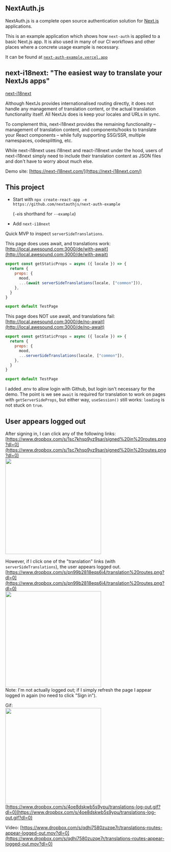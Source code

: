 ## NextAuth.js

NextAuth.js is a complete open source authentication solution for [Next.js](http://nextjs.org/) applications.

This is an example application which shows how `next-auth` is applied to a basic Next.js app. It is also used in many of our CI workflows and other places where a concrete usage example is necessary.

It can be found at [`next-auth-example.vercel.app`](https://next-auth-example.vercel.app/)

## next-i18next: "The easiest way to translate your NextJs apps"

[next-i18next](https://www.npmjs.com/package/next-i18next)

Although NextJs provides internationalised routing directly, it does not handle any management of translation content, or the actual translation functionality itself. All NextJs does is keep your locales and URLs in sync.

To complement this, next-i18next provides the remaining functionality – management of translation content, and components/hooks to translate your React components – while fully supporting SSG/SSR, multiple namespaces, codesplitting, etc.

While next-i18next uses i18next and react-i18next under the hood, users of next-i18next simply need to include their translation content as JSON files and don't have to worry about much else.

Demo site: [https://next-i18next.com/](https://next-i18next.com/)

## This project

- Start with `npx create-react-app -e https://github.com/nextauthjs/next-auth-example`

  (`-e`is shorthand for `--example`)

- Add `next-i18next`

Quick MVP to inspect `serverSideTranslations`.

This page does uses await, and translations work:  
[http://local.awesound.com:3000/de/with-await](http://local.awesound.com:3000/de/with-await)

```javascript
export const getStaticProps = async ({ locale }) => {
  return {
    props: {
      mood,
      ...(await serverSideTranslations(locale, ["common"])),
    },
  }
}

export default TestPage
```

This page does NOT use await, and translations fail:  
[http://local.awesound.com:3000/de/no-await](http://local.awesound.com:3000/de/no-await)

```javascript
export const getStaticProps = async ({ locale }) => {
  return {
    props: {
      mood,
      ...serverSideTranslations(locale, ["common"]),
    },
  }
}

export default TestPage
```

I added .env to allow login with Github, but login isn't necessary for the demo. The point is we see `await` is required for translation to work on pages with `getServerSideProps`, but either way, `useSession()` still works: `loading` is not stuck on `true`.

## User appears logged out

After signing in, I can click any of the following links:  
[https://www.dropbox.com/s/1sc7khsp9yz9sar/signed%20in%20routes.png?dl=0](https://www.dropbox.com/s/1sc7khsp9yz9sar/signed%20in%20routes.png?dl=0)  
<img src="https://www.dropbox.com/s/1sc7khsp9yz9sar/signed%20in%20routes.png?dl=1" width="300">

However, if I click one of the "translation" links (with `serverSideTranslations`), the user appears logged out.  
[https://www.dropbox.com/s/pn99b2818eqs6i4/translation%20routes.png?dl=0](https://www.dropbox.com/s/pn99b2818eqs6i4/translation%20routes.png?dl=0)  
<img src="https://www.dropbox.com/s/pn99b2818eqs6i4/translation%20routes.png?dl=1" width="300">  
Note: I'm not actually logged out; if I simply refresh the page I appear logged in again (no need to click "Sign in").

Gif:  
<img src="https://www.dropbox.com/s/4oe8dskwb5s9ypu/translations-log-out.gif?dl=1" width="300">  
[https://www.dropbox.com/s/4oe8dskwb5s9ypu/translations-log-out.gif?dl=0](https://www.dropbox.com/s/4oe8dskwb5s9ypu/translations-log-out.gif?dl=0)

Video:
[https://www.dropbox.com/s/qdhi7580zuzqe7r/translations-routes-appear-logged-out.mov?dl=0](https://www.dropbox.com/s/qdhi7580zuzqe7r/translations-routes-appear-logged-out.mov?dl=0)

